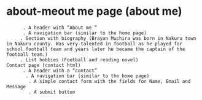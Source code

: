 # about-meout me page (about me)
          . A header with “About me “
          . A navigation bar (similar to the home page)
         . Section with biography (Brayan Muchira was born in Nakuru town in Nakuru county. Was very talented in football as he played for school football team and years later he became the captain of the football team.)
         . List hobbies (Football and reading novel)                                                                                                                                                                 Contact page (contact html)
          . A header with a “contact”
           . A navigation bar (similar to the home page)
            . A simple contact form with the fields for Name, Email and Message
            . A submit button 

